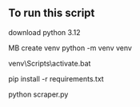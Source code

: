 ## To run this script

download python 3.12

MB create venv
    python -m venv venv


venv\Scripts\activate.bat

pip install -r requirements.txt

python scraper.py